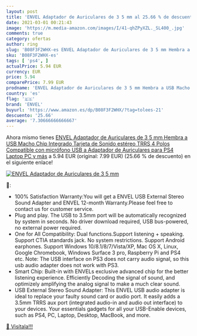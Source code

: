 ```yaml
---
layout: post
title: 'ENVEL Adaptador de Auriculares de 3 5 mm al 25.66 % de descuento'
date: 2021-03-01 00:21:43
image: 'https://m.media-amazon.com/images/I/41-qhZPyXZL._SL400_.jpg'
comments: true
category: ofertas
author: ring
slug: 'B08F3F2WHX-es ENVEL Adaptador de Auriculares de 3 5 mm Hembra a USB...'
sku: 'B08F3F2WHX-es'
tags: [ 'ps4', ]
actualPrice: 5.94 EUR
currency: EUR
price: 5.94
comparePrice: 7.99 EUR
prodname: 'ENVEL Adaptador de Auriculares de 3 5 mm Hembra a USB Macho  Chip Integrado Tarjeta de Sonido estéreo  TRRS 4 Polos Compatible con micrófono USB a Adaptador de Auriculares para PS4 Laptop PC y más'
country: 'es'
flag: '🇪🇸'
brand: 'ENVEL'
buyurl: 'https://www.amazon.es/dp/B08F3F2WHX/?tag=tolees-21'
descuento: '25.66'
average: '7.30666666666667'
---
```


Ahora mismo tienes [ENVEL Adaptador de Auriculares de 3 5 mm Hembra a USB Macho  Chip Integrado Tarjeta de Sonido estéreo  TRRS 4 Polos Compatible con micrófono USB a Adaptador de Auriculares para PS4 Laptop PC y más](https://www.amazon.es/dp/B08F3F2WHX/?tag=tolees-21) a 5.94 EUR (original: 7.99 EUR) (25.66 %  de descuento) en el siguiente enlace!

[![ENVEL Adaptador de Auriculares de 3 5 mm](https://m.media-amazon.com/images/I/41-qhZPyXZL._SL400_.jpg)](https://www.amazon.es/dp/B08F3F2WHX/?tag=tolees-21)

🔎:

- 100% Satisfaction Warranty:You will get a ENVEL USB External Stereo Sound Adapter and ENVEL 12-month Warranty.Please feel free to contact us for customer service.
- Plug and play. The USB to 3.5mm port will be automatically recognized by system in seconds. No driver download required, USB bus-powered, no external power required.
- One for All Compatibility: Dual functions.Support listening + speaking. Support CTIA standards jack. No system restrictions. Support Android earphones. Support Windows 10/8.1/8/7/Vista/XP, Mac OS X, Linux, Google Chromebook, Windows Surface 3 pro, Raspberry Pi and PS4 etc. Note: The USB interface on PS3 does not carry audio signal, so this usb audio adapter does not work with PS3.
- Smart Chip: Built-in with ENVELs exclusive advanced chip for the better listening experience. Efficiently Decoding the signal of sound, and optimizely amplifying the analog signal to make a much clear sound.
- USB External Stereo Sound Adapter: This ENVEL USB audio adapter is ideal to replace your faulty sound card or audio port. It easily adds a 3.5mm TRRS aux port (integrated audio-in and audio out interface) to your devices. Your essentials gadgets for all your USB-Enable devices, such as PS4, PC, Laptop, Desktop, MacBook, and more.

[🛒 Visítala!!!](https://www.amazon.es/dp/B08F3F2WHX/?tag=tolees-21)
